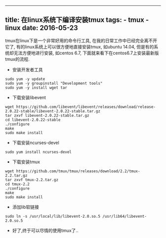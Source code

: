 ----------------
title: 在linux系统下编译安装tmux
tags:
    - tmux
    - linux
date: 2016-05-23
----------------

tmux在linux下是一个非常好用的命令行工具, 在我的日常工作中已经完全离不开它了, 有的linux系统上可以很方便地直接安装tmux, 如ubuntu 14.04, 但是有的系统却无法方便地进行安装, 如centos 6.7, 下面就来看下在centos6.7上安装最新版tmux的流程.

* 安装开发者工具

```
sudo yum -y update
sudo yum -y groupinstall "Development tools"
sudo yum -y install wget tar
```

* 下载安装libevent

```
wget https://github.com/libevent/libevent/releases/download/release-2.0.22-stable/libevent-2.0.22-stable.tar.gz
tar zxvf libevent-2.0.22-stable.tar.gz
cd libevent-2.0.22-stable
./configure
make
sudo make install
```

* 下载安装ncurses-devel

```
sudo yum install ncurses-devel
```

* 下载安装tmux

```
wget https://github.com/tmux/tmux/releases/download/2.2/tmux-2.2.tar.gz
tar zxvf tmux-2.2.tar.gz
cd tmux-2.2
./configure
make
sudo make install
```

* 添加lib软链接

```
sudo ln -s /usr/local/lib/libevent-2.0.so.5 /usr/lib64/libevent-2.0.so.5
```

* 好了,终于可以尽情的使用tmux了..
